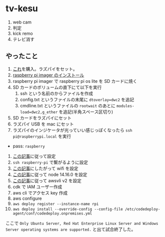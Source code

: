 # tv-kesu

1. web cam
1. 判定
1. kick remo
1. テレビ消す

## やったこと

1. [これ](https://wiki.52pi.com/index.php/USB_dongle_for_Raspberry_Pi_Zero/Zero_W_SKU:EP-0097#How_to_use)を購入。ラズパイをセット。
1. [raspberry pi imager のインストール](https://www.raspberrypi.org/software/)
1. raspberry pi imager で raspberry pi os lite を SD カードに焼く
1. SD カードのボリュームの直下にて以下を実行
   1. ssh という名前のからファイルを作成
   1. config.txt というファイルの末尾に `dtoverlay=dwc2` を追記
   1. cmdline.txt というファイルの `rootwait` のあとに `modules-load=dwc2,g_ether` を追記(半角スペース区切り)
1. SD カードをラズパイにセット
1. ラズパイ USB を mac にセット
1. ラズパイのインジケータが光っていい感じっぽくなったら `ssh pi@raspberrypi.local` を実行

- pass: `raspberry`

1. [この記事](https://qiita.com/c60evaporator/items/ebe9c6e8a445fed859dc)に従って設定
1. `ssh raspberry-pi` で繋がるように設定
1. [この記事](https://dev.classmethod.jp/articles/raspberrypi-remote-connect/#toc-6)にしたがって wifi を設定
1. [この記事](https://hassancorrigan.com/blog/install-nodejs-on-a-raspberry-pi-zero/)に従って node 14.16.0 を設定
1. [この記事](https://stackoverflow.com/questions/63030641/how-to-install-awscli-version-2-on-raspberry-pi)に従って awsvli v2 を設定
1. cdk で IAM ユーザー作成
1. aws cli でアクセス key 作成
1. aws configure
1. `aws deploy register --instance-name rpi`
1. `aws deploy install --override-config --config-file /etc/codedeploy-agent/conf/codedeploy.onpremises.yml`

ここで `Only Ubuntu Server, Red Hat Enterprise Linux Server and Windows Server operating systems are supported.` と出て試合終了した。
